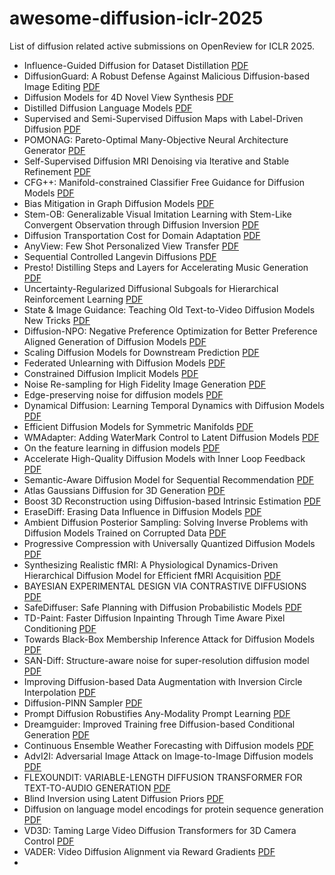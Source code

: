 # awesome-diffusion-iclr-2025
List of diffusion related active submissions on OpenReview for ICLR 2025.

- Influence-Guided Diffusion for Dataset Distillation [PDF](https://openreview.net/attachment?id=0whx8MhysK&name=pdf)
- DiffusionGuard: A Robust Defense Against Malicious Diffusion-based Image Editing [PDF](https://openreview.net/attachment?id=9OfKxKoYNw&name=pdf)
- Diffusion Models for 4D Novel View Synthesis [PDF](https://openreview.net/attachment?id=d2UrCGtntF&name=pdf)
- Distilled Diffusion Language Models [PDF](https://openreview.net/attachment?id=xfw92pDy2u&name=pdf)
- Supervised and Semi-Supervised Diffusion Maps with Label-Driven Diffusion [PDF](https://openreview.net/attachment?id=G3B5ReApDw&name=pdf)
- POMONAG: Pareto-Optimal Many-Objective Neural Architecture Generator [PDF](https://openreview.net/attachment?id=4y4t7yOvJO&name=pdf)
- Self-Supervised Diffusion MRI Denoising via Iterative and Stable Refinement [PDF](https://openreview.net/attachment?id=wxPnuFp8fZ&name=pdf)
- CFG++: Manifold-constrained Classifier Free Guidance for Diffusion Models [PDF](https://openreview.net/attachment?id=E77uvbOTtp&name=pdf)
- Bias Mitigation in Graph Diffusion Models [PDF](https://openreview.net/attachment?id=CSj72Rr2PB&name=pdf)
- Stem-OB: Generalizable Visual Imitation Learning with Stem-Like Convergent Observation through Diffusion Inversion [PDF](https://openreview.net/attachment?id=xaYlO03tIk&name=pdf)
- Diffusion Transportation Cost for Domain Adaptation [PDF](https://openreview.net/attachment?id=TvwsOrl865&name=pdf)
- AnyView: Few Shot Personalized View Transfer [PDF](https://openreview.net/attachment?id=GuQeZWbaGr&name=pdf)
- Sequential Controlled Langevin Diffusions [PDF](https://openreview.net/attachment?id=dImD2sgy86&name=pdf)
- Presto! Distilling Steps and Layers for Accelerating Music Generation [PDF](https://openreview.net/attachment?id=Gj5JTAwdoy&name=pdf)
- Uncertainty-Regularized Diffusional Subgoals for Hierarchical Reinforcement Learning [PDF](https://openreview.net/attachment?id=JNsac6zbg2&name=pdf)
- State & Image Guidance: Teaching Old Text-to-Video Diffusion Models New Tricks [PDF](https://openreview.net/attachment?id=zkGxROm7D3&name=pdf)
- Diffusion-NPO: Negative Preference Optimization for Better Preference Aligned Generation of Diffusion Models [PDF](https://openreview.net/attachment?id=iJi7nz5Cxc&name=pdf)
- Scaling Diffusion Models for Downstream Prediction [PDF](https://openreview.net/attachment?id=YryL3QIWWc&name=pdf)
- Federated Unlearning with Diffusion Models [PDF](https://openreview.net/attachment?id=MU4aykgggg&name=pdf)
- Constrained Diffusion Implicit Models [PDF](https://openreview.net/attachment?id=8xStV6KJEr&name=pdf)
- Noise Re-sampling for High Fidelity Image Generation [PDF](https://openreview.net/attachment?id=GD4Tlqvwrq&name=pdf)
- Edge-preserving noise for diffusion models [PDF](https://openreview.net/attachment?id=Z33PEFMuU3&name=pdf)
- Dynamical Diffusion: Learning Temporal Dynamics with Diffusion Models [PDF](https://openreview.net/attachment?id=c5JZEPyFUE&name=pdf)
- Efficient Diffusion Models for Symmetric Manifolds [PDF](https://openreview.net/attachment?id=GLKig15TWJ&name=pdf)
- WMAdapter: Adding WaterMark Control to Latent Diffusion Models [PDF](https://openreview.net/attachment?id=HAD6iZxKuh&name=pdf)
- On the feature learning in diffusion models [PDF](https://openreview.net/attachment?id=JjdU6ysnCr&name=pdf)
- Accelerate High-Quality Diffusion Models with Inner Loop Feedback [PDF](https://openreview.net/attachment?id=MBkoYFftRa&name=pdf)
- Semantic-Aware Diffusion Model for Sequential Recommendation [PDF](https://openreview.net/attachment?id=2E6OK8cSoB&name=pdf)
- Atlas Gaussians Diffusion for 3D Generation [PDF](https://openreview.net/attachment?id=H2Gxil855b&name=pdf)
- Boost 3D Reconstruction using Diffusion-based Intrinsic Estimation [PDF](https://openreview.net/attachment?id=XydIBZ2xlr&name=pdf)
- EraseDiff: Erasing Data Influence in Diffusion Models [PDF](https://openreview.net/attachment?id=4CR5Uc9EYf&name=pdf)
- Ambient Diffusion Posterior Sampling: Solving Inverse Problems with Diffusion Models Trained on Corrupted Data [PDF](https://openreview.net/attachment?id=qeXcMutEZY&name=pdf)
- Progressive Compression with Universally Quantized Diffusion Models [PDF](https://openreview.net/attachment?id=CxXGvKRDnL&name=pdf)
- Synthesizing Realistic fMRI: A Physiological Dynamics-Driven Hierarchical Diffusion Model for Efficient fMRI Acquisition [PDF](https://openreview.net/attachment?id=zZ6TT254Np&name=pdf)
- BAYESIAN EXPERIMENTAL DESIGN VIA CONTRASTIVE DIFFUSIONS [PDF](https://openreview.net/attachment?id=h8yg0hT96f&name=pdf)
- SafeDiffuser: Safe Planning with Diffusion Probabilistic Models [PDF](https://openreview.net/attachment?id=ig2wk7kK9J&name=pdf)
- TD-Paint: Faster Diffusion Inpainting Through Time Aware Pixel Conditioning [PDF](https://openreview.net/attachment?id=erWwBoR59l&name=pdf)
- Towards Black-Box Membership Inference Attack for Diffusion Models [PDF](https://openreview.net/attachment?id=LRSspInlN5&name=pdf)
- SAN-Diff: Structure-aware noise for super-resolution diffusion model [PDF](https://openreview.net/attachment?id=5cYTAcZAgt&name=pdf)
- Improving Diffusion-based Data Augmentation with Inversion Circle Interpolation [PDF](https://openreview.net/attachment?id=dxoryzjsCW&name=pdf)
- Diffusion-PINN Sampler [PDF](https://openreview.net/attachment?id=vxBvr5ZpIu&name=pdf)
- Prompt Diffusion Robustifies Any-Modality Prompt Learning [PDF](https://openreview.net/attachment?id=2x1U8a3s7G&name=pdf)
- Dreamguider: Improved Training free Diffusion-based Conditional Generation [PDF](https://openreview.net/attachment?id=Hpu3KIX8Am&name=pdf)
- Continuous Ensemble Weather Forecasting with Diffusion models [PDF](https://openreview.net/attachment?id=ePEZvQNFDW&name=pdf)
- AdvI2I: Adversarial Image Attack on Image-to-Image Diffusion models [PDF](https://openreview.net/attachment?id=5UQ0YmC2js&name=pdf)
- FLEXOUNDIT: VARIABLE-LENGTH DIFFUSION TRANSFORMER FOR TEXT-TO-AUDIO GENERATION [PDF](https://openreview.net/attachment?id=6Tyo0yCCez&name=pdf)
- Blind Inversion using Latent Diffusion Priors [PDF](https://openreview.net/attachment?id=jMffFIWHic&name=pdf)
- Diffusion on language model encodings for protein sequence generation [PDF](https://openreview.net/attachment?id=LoXJlAW3gU&name=pdf)
- VD3D: Taming Large Video Diffusion Transformers for 3D Camera Control [PDF](https://openreview.net/attachment?id=0n4bS0R5MM&name=pdf)
- VADER: Video Diffusion Alignment via Reward Gradients [PDF](https://openreview.net/attachment?id=B9dYUFfzl3&name=pdf)
- 
